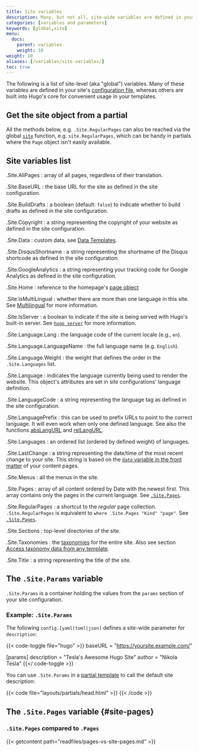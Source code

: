 ```yaml
---
title: Site variables
description: Many, but not all, site-wide variables are defined in your site's configuration. However, Hugo provides a number of built-in variables for convenient access to global values in your templates.
categories: [variables and parameters]
keywords: [global,site]
menu:
  docs:
    parent: variables
    weight: 10
weight: 10
aliases: [/variables/site-variables/]
toc: true
---
```


The following is a list of site-level (aka "global") variables. Many of these variables are defined in your site's [configuration file][config], whereas others are built into Hugo's core for convenient usage in your templates.

## Get the site object from a partial

All the methods below, e.g. `.Site.RegularPages` can also be reached via the global [`site`](/functions/site/) function, e.g. `site.RegularPages`, which can be handy in partials where the `Page` object isn't easily available.

## Site variables list

.Site.AllPages
: array of all pages, regardless of their translation.

.Site.BaseURL
: the base URL for the site as defined in the site configuration.

.Site.BuildDrafts
: a boolean (default: `false`) to indicate whether to build drafts as defined in the site configuration.

.Site.Copyright
: a string representing the copyright of your website as defined in the site configuration.

.Site.Data
: custom data, see [Data Templates](/templates/data-templates/).

.Site.DisqusShortname
: a string representing the shortname of the Disqus shortcode as defined in the site configuration.

.Site.GoogleAnalytics
: a string representing your tracking code for Google Analytics as defined in the site configuration.

.Site.Home
: reference to the homepage's [page object](/variables/page/)

.Site.IsMultiLingual
: whether there are more than one language in this site. See [Multilingual](/content-management/multilingual/) for more information.

.Site.IsServer
: a boolean to indicate if the site is being served with Hugo's built-in server. See [`hugo server`](/commands/hugo_server/) for more information.

.Site.Language.Lang
: the language code of the current locale (e.g., `en`).

.Site.Language.LanguageName
: the full language name (e.g. `English`).

.Site.Language.Weight
: the weight that defines the order in the `.Site.Languages` list.

.Site.Language
: indicates the language currently being used to render the website. This object's attributes are set in site configurations' language definition.

.Site.LanguageCode
: a string representing the language tag as defined in the site configuration.

.Site.LanguagePrefix
: this can be used to prefix URLs to point to the correct language. It will even work when only one defined language. See also the functions [absLangURL](/functions/abslangurl/) and [relLangURL](/functions/rellangurl).

.Site.Languages
: an ordered list (ordered by defined weight) of languages.

.Site.LastChange
: a string representing the date/time of the most recent change to your site. This string is based on the [`date` variable in the front matter](/content-management/front-matter) of your content pages.

.Site.Menus
: all the menus in the site.

.Site.Pages
: array of all content ordered by Date with the newest first. This array contains only the pages in the current language. See [`.Site.Pages`](#site-pages).

.Site.RegularPages
: a shortcut to the *regular* page collection. `.Site.RegularPages` is equivalent to `where .Site.Pages "Kind" "page"`. See [`.Site.Pages`](#site-pages).

.Site.Sections
: top-level directories of the site.

.Site.Taxonomies
: the [taxonomies](/content-management/taxonomies/) for the entire site. Also see section [Access taxonomy data from any template](/variables/taxonomy/#access-taxonomy-data-from-any-template).

.Site.Title
: a string representing the title of the site.

## The `.Site.Params` variable

`.Site.Params` is a container holding the values from the `params` section of your site configuration.

### Example: `.Site.Params`

The following `config.[yaml|toml|json]` defines a site-wide parameter for `description`:

{{< code-toggle file="hugo" >}}
baseURL = "https://yoursite.example.com/"

[params]
  description = "Tesla's Awesome Hugo Site"
  author = "Nikola Tesla"
{{</ code-toggle >}}

You can use `.Site.Params` in a [partial template](/templates/partials/) to call the default site description:

{{< code file="layouts/partials/head.html" >}}
<meta name="description" content="{{ if .IsHome }}{{ $.Site.Params.description }}{{ else }}{{ .Description }}{{ end }}" />
{{< /code >}}

## The `.Site.Pages` variable {#site-pages}

### `.Site.Pages` compared to `.Pages`

{{< getcontent path="readfiles/pages-vs-site-pages.md" >}}

[config]: /getting-started/configuration/
